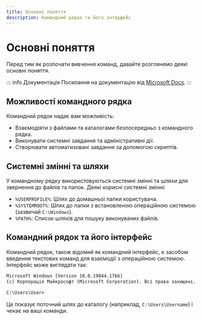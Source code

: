 ```yaml
---
title: Основні поняття
description: Командний рядок та його інтерфейс
---
```


# Основні поняття

Перед тим як розпочати вивчення команд, давайте розглянемо деякі основні поняття.

::: info Документація
Посилання на документацію від [Microsoft Docs](https://learn.microsoft.com/en-us/windows-server/administration/windows-commands/windows-commands 'Microsoft Dosc').
:::

## Можливості командного рядка

Командний рядок надає вам можливість:

- Взаємодіяти з файлами та каталогами безпосередньо з командного рядка.
- Виконувати системні завдання та адміністративні дії.
- Створювати автоматизовані завдання за допомогою скриптів.

## Системні змінні та шляхи

У командному рядку використовуються системні змінні та шляхи для звернення до файлів та папок. Деякі корисні системні змінні:

- `%USERPROFILE%`: Шлях до домашньої папки користувача.
- `%SYSTEMROOT%`: Шлях до папки з встановленою операційною системою (зазвичай `C:\Windows`).
- `%PATH%`: Список шляхів для пошуку виконуваних файлів.

## Командний рядок та його інтерфейс

Командний рядок, також відомий як командний інтерфейс, є засобом введення текстових команд для взаємодії з операційною системою. Інтерфейс може виглядати так:

```cmd
Microsoft Windows [Version 10.0.19044.1766]
(c) Корпорація Майкрософт (Microsoft Corporation). Всі права захищені.

C:\Users\User>

```

Це показує поточний шлях до каталогу (наприклад, `C:\Users\Username`) і чекає на ваші команди.
